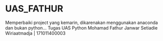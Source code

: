 # UAS_FATHUR
Memperbaiki project yang kemarin, dikarenakan menggunakan anaconda dan bukan python...
Tugas UAS Python Mohamad Fathur Janwar Setiadie Wiriaatmadja | 171011400003
